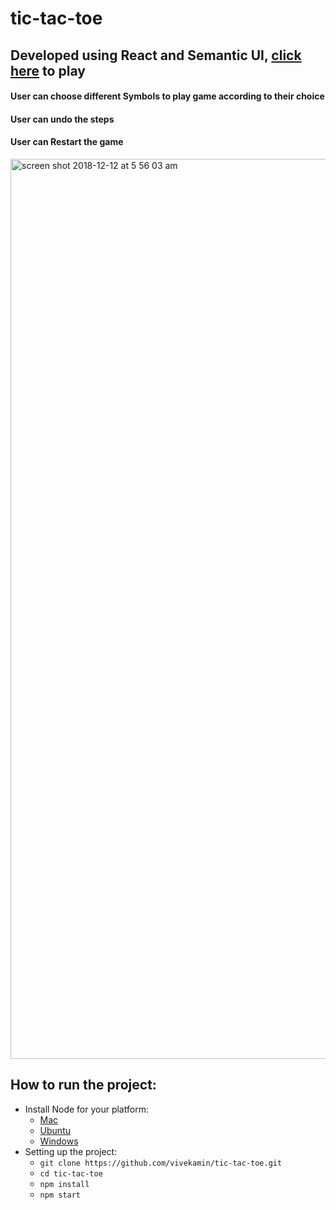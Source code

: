 # tic-tac-toe
## Developed using React and Semantic UI, [click here](https://build-famzncuyyb.now.sh) to play
#### User can choose different Symbols to play game according to their choice
#### User can undo the steps
#### User can Restart the game


<img width="1440" alt="screen shot 2018-12-12 at 5 56 03 am" src="https://user-images.githubusercontent.com/25477734/49871148-ac459180-fdd2-11e8-98d6-5323f80392b5.png">

## How to run the project:
  - Install Node for your platform: 
    - [Mac](https://blog.teamtreehouse.com/install-node-js-npm-mac)
    - [Ubuntu](https://www.digitalocean.com/community/tutorials/how-to-install-node-js-on-ubuntu-16-04)
    - [Windows](https://blog.teamtreehouse.com/install-node-js-npm-windows)
  - Setting up the project:
    - `git clone https://github.com/vivekamin/tic-tac-toe.git`
    - `cd tic-tac-toe`
    - `npm install`
    - `npm start`
    

